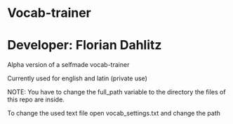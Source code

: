 # Vocab-trainer
# Developer: Florian Dahlitz
Alpha version of a selfmade vocab-trainer

Currently used for english and latin (private use)

NOTE: You have to change the full_path variable to the directory the files of this repo are inside.

To change the used text file open vocab_settings.txt and change the path
